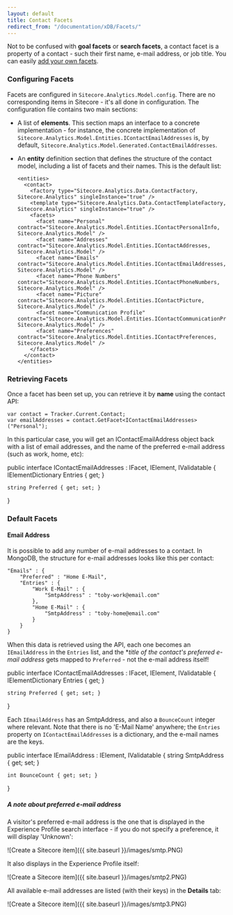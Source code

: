 ```yaml
---
layout: default
title: Contact Facets
redirect_from: "/documentation/xDB/Facets/"
---
```


Not to be confused with **goal facets** or **search facets**, a contact facet is a property of a contact - such their first name, e-mail address, or job title. You can easily [add your own facets](http://www.sitecore.net/Learn/Blogs/Technical-Blogs/Getting-to-Know-Sitecore/Posts/2014/09/Introducing-Contact-Facets.aspx).

### Configuring Facets

Facets are configured in ``Sitecore.Analytics.Model.config``. There are no corresponding items in Sitecore - it's all done in configuration. The configuration file contains two main sections:

* A list of **elements**. This section maps an interface to a concrete implementation - for instance, the concrete implementation of ``Sitecore.Analytics.Model.Entities.IContactEmailAddresses`` is, by default, ``Sitecore.Analytics.Model.Generated.ContactEmailAddresses``.
* An **entity** definition section that defines the structure of the contact model, including a list of facets and their names. This is the default list:

      <entities>
        <contact>
          <factory type="Sitecore.Analytics.Data.ContactFactory, Sitecore.Analytics" singleInstance="true" />
          <template type="Sitecore.Analytics.Data.ContactTemplateFactory, Sitecore.Analytics" singleInstance="true" />
          <facets>
            <facet name="Personal" contract="Sitecore.Analytics.Model.Entities.IContactPersonalInfo, Sitecore.Analytics.Model" />
            <facet name="Addresses" contract="Sitecore.Analytics.Model.Entities.IContactAddresses, Sitecore.Analytics.Model" />
            <facet name="Emails" contract="Sitecore.Analytics.Model.Entities.IContactEmailAddresses, Sitecore.Analytics.Model" />
            <facet name="Phone Numbers" contract="Sitecore.Analytics.Model.Entities.IContactPhoneNumbers, Sitecore.Analytics.Model" />
            <facet name="Picture" contract="Sitecore.Analytics.Model.Entities.IContactPicture, Sitecore.Analytics.Model" />
            <facet name="Communication Profile" contract="Sitecore.Analytics.Model.Entities.IContactCommunicationProfile, Sitecore.Analytics.Model" />
            <facet name="Preferences" contract="Sitecore.Analytics.Model.Entities.IContactPreferences, Sitecore.Analytics.Model" />
          </facets>
        </contact>
      </entities>

### Retrieving Facets

Once a facet has been set up, you can retrieve it by **name** using the contact API:

	var contact = Tracker.Current.Contact;
	var emailAddresses = contact.GetFacet<IContactEmailAddresses>("Personal");

In this particular case, you will get an IContactEmailAddress object back with a list of email addresses, and the name of the preferred e-mail address (such as work, home, etc):

  public interface IContactEmailAddresses : IFacet, IElement, IValidatable
  {
    IElementDictionary<IEmailAddress> Entries { get; }

    string Preferred { get; set; }
  }

### Default Facets

#### Email Address

It is possible to add any number of e-mail addresses to a contact. In MongoDB, the structure for e-mail addresses looks like this per contact:

    "Emails" : {
        "Preferred" : "Home E-Mail",
        "Entries" : {
            "Work E-Mail" : {
                "SmtpAddress" : "toby-work@email.com"
            },
            "Home E-Mail" : {
                "SmtpAddress" : "toby-home@email.com"
            }
        }
    }

When this data is retrieved using the API, each one becomes an ``IEmailAddress`` in the ``Entries`` list, and the **title of the contact's preferred e-mail address* gets mapped to ``Preferred`` - not the e-mail address itself!

  public interface IContactEmailAddresses : IFacet, IElement, IValidatable
  {
    IElementDictionary<IEmailAddress> Entries { get; }

    string Preferred { get; set; }
  }

Each ``IEmailAddress`` has an SmtpAddress, and also a ``BounceCount`` integer where relevant. Note that there is no 'E-Mail Name' anywhere; the ``Entries`` property on ``IContactEmailAddresses`` is a dictionary, and the e-mail names are the keys.

  public interface IEmailAddress : IElement, IValidatable
  {
    string SmtpAddress { get; set; }

    int BounceCount { get; set; }
  }

##### A note about preferred e-mail address

A visitor's preferred e-mail address is the one that is displayed in the Experience Profile search interface - if you do not specify a preference, it will display 'Unknown':

![Create a Sitecore item]({{ site.baseurl }}/images/smtp.PNG)

It also displays in the Experience Profile itself:

![Create a Sitecore item]({{ site.baseurl }}/images/smtp2.PNG)	

All available e-mail addresses are listed (with their keys) in the **Details** tab:

![Create a Sitecore item]({{ site.baseurl }}/images/smtp3.PNG)	